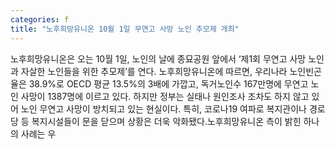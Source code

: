 ```yaml
---
categories: f
title: "노후희망유니온 10월 1일 무연고 사망 노인 추모제 개최"
---
```

노후희망유니온은 오는 10월 1일, 노인의 날에 종묘공원 앞에서 ‘제1회 무연고 사망 노인과 자살한 노인들을 위한 추모제’를 연다. 노후희망유니온에 따르면, 우리나라 노인빈곤율은 38.9%로 OECD 평균 13.5%의 3배에 가깝고, 독거노인수 167만명에 무연고 노인 사망이 1387명에 이르고 있다. 하지만 정부는 실태나 원인조사 조차도 하지 않고 있어 노인 무연고 사망이 방치되고 있는 현실이다. 특히, 코로나19 여파로 복지관이나 경로당 등 복지시설들이 문을 닫으며 상황은 더욱 악화됐다.노후희망유니온 측이 밝힌 하나의 사례는 우